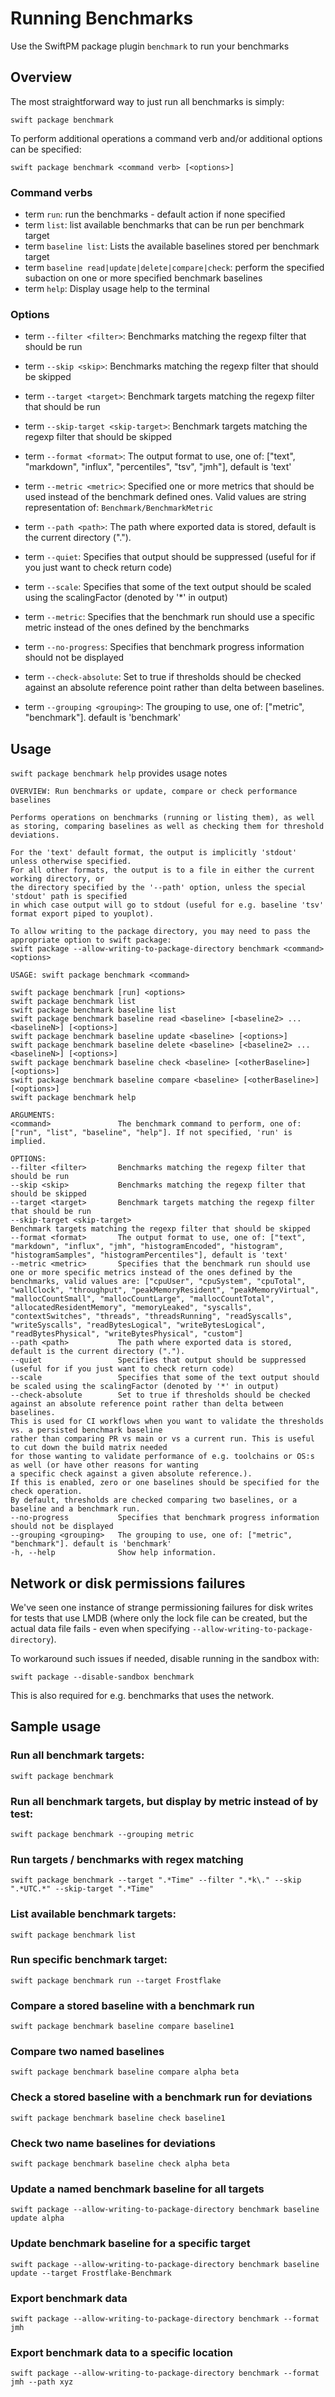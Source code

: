 # Running Benchmarks

Use the SwiftPM package plugin `benchmark` to run your benchmarks

## Overview

The most straightforward way to just run all benchmarks is simply:

```
swift package benchmark
```

To perform additional operations a command verb and/or additional options can be specified:

```
swift package benchmark <command verb> [<options>]
```

### Command verbs

- term `run`: run the benchmarks - default action if none specified
- term `list`: list available benchmarks that can be run per benchmark target
- term `baseline list`: Lists the available baselines stored per benchmark target
- term `baseline read|update|delete|compare|check`: perform the specified subaction on one or more specified benchmark baselines
- term `help`: Display usage help to the terminal

### Options 

- term `--filter <filter>`: Benchmarks matching the regexp filter that should be run
- term `--skip <skip>`: Benchmarks matching the regexp filter that should be skipped
- term `--target <target>`: Benchmark targets matching the regexp filter that should be run
- term `--skip-target <skip-target>`: Benchmark targets matching the regexp filter that should be skipped
- term `--format <format>`: The output format to use, one of: ["text", "markdown", "influx", "percentiles", "tsv", "jmh"], default is 'text'
- term `--metric <metric>`: Specified one or more metrics that should be used instead of the benchmark defined ones. Valid values are string representation of: ``Benchmark/BenchmarkMetric``

- term `--path <path>`: The path where exported data is stored, default is the current directory ("."). 
- term `--quiet`: Specifies that output should be suppressed (useful for if you just want to check return code)
- term `--scale`: Specifies that some of the text output should be scaled using the scalingFactor (denoted by '*' in output)
- term `--metric`: Specifies that the benchmark run should use a specific metric instead of the ones defined by the benchmarks
- term `--no-progress`: Specifies that benchmark progress information should not be displayed
- term `--check-absolute`: Set to true if thresholds should be checked against an absolute reference point rather than delta between baselines.
- term `--grouping <grouping>`: The grouping to use, one of: ["metric", "benchmark"]. default is 'benchmark'

## Usage

`swift package benchmark help` provides usage notes

```
OVERVIEW: Run benchmarks or update, compare or check performance baselines

Performs operations on benchmarks (running or listing them), as well as storing, comparing baselines as well as checking them for threshold deviations.

For the 'text' default format, the output is implicitly 'stdout' unless otherwise specified.
For all other formats, the output is to a file in either the current working directory, or
the directory specified by the '--path' option, unless the special 'stdout' path is specified
in which case output will go to stdout (useful for e.g. baseline 'tsv' format export piped to youplot).

To allow writing to the package directory, you may need to pass the appropriate option to swift package:
swift package --allow-writing-to-package-directory benchmark <command> <options>

USAGE: swift package benchmark <command>

swift package benchmark [run] <options>
swift package benchmark list
swift package benchmark baseline list
swift package benchmark baseline read <baseline> [<baseline2> ... <baselineN>] [<options>]
swift package benchmark baseline update <baseline> [<options>]
swift package benchmark baseline delete <baseline> [<baseline2> ... <baselineN>] [<options>]
swift package benchmark baseline check <baseline> [<otherBaseline>] [<options>]
swift package benchmark baseline compare <baseline> [<otherBaseline>] [<options>]
swift package benchmark help

ARGUMENTS:
<command>               The benchmark command to perform, one of: ["run", "list", "baseline", "help"]. If not specified, 'run' is implied.

OPTIONS:
--filter <filter>       Benchmarks matching the regexp filter that should be run
--skip <skip>           Benchmarks matching the regexp filter that should be skipped
--target <target>       Benchmark targets matching the regexp filter that should be run
--skip-target <skip-target>
Benchmark targets matching the regexp filter that should be skipped
--format <format>       The output format to use, one of: ["text", "markdown", "influx", "jmh", "histogramEncoded", "histogram", "histogramSamples", "histogramPercentiles"], default is 'text'
--metric <metric>       Specifies that the benchmark run should use one or more specific metrics instead of the ones defined by the benchmarks, valid values are: ["cpuUser", "cpuSystem", "cpuTotal", "wallClock", "throughput", "peakMemoryResident", "peakMemoryVirtual",
"mallocCountSmall", "mallocCountLarge", "mallocCountTotal", "allocatedResidentMemory", "memoryLeaked", "syscalls", "contextSwitches", "threads", "threadsRunning", "readSyscalls", "writeSyscalls", "readBytesLogical", "writeBytesLogical",
"readBytesPhysical", "writeBytesPhysical", "custom"]
--path <path>           The path where exported data is stored, default is the current directory (".").
--quiet                 Specifies that output should be suppressed (useful for if you just want to check return code)
--scale                 Specifies that some of the text output should be scaled using the scalingFactor (denoted by '*' in output)
--check-absolute        Set to true if thresholds should be checked against an absolute reference point rather than delta between baselines.
This is used for CI workflows when you want to validate the thresholds vs. a persisted benchmark baseline
rather than comparing PR vs main or vs a current run. This is useful to cut down the build matrix needed
for those wanting to validate performance of e.g. toolchains or OS:s as well (or have other reasons for wanting
a specific check against a given absolute reference.).
If this is enabled, zero or one baselines should be specified for the check operation.
By default, thresholds are checked comparing two baselines, or a baseline and a benchmark run.
--no-progress           Specifies that benchmark progress information should not be displayed
--grouping <grouping>   The grouping to use, one of: ["metric", "benchmark"]. default is 'benchmark'
-h, --help              Show help information.
```

## Network or disk permissions failures

We've seen one instance of strange permissioning failures for disk writes for tests that use LMDB (where only the lock file can be created, but the actual data file fails - even when specifying `--allow-writing-to-package-directory`).

To workaround such issues if needed, disable running in the sandbox with:

```
swift package --disable-sandbox benchmark
```

This is also required for e.g. benchmarks that uses the network.

## Sample usage

### Run all benchmark targets:
```
swift package benchmark
```

### Run all benchmark targets, but display by metric instead of by test:
```
swift package benchmark --grouping metric
```

### Run targets / benchmarks with regex matching
```
swift package benchmark --target ".*Time" --filter ".*k\." --skip ".*UTC.*" --skip-target ".*Time"
```

### List available benchmark targets:
```
swift package benchmark list
```

### Run specific benchmark target:
```
swift package benchmark run --target Frostflake
```

### Compare a stored baseline with a benchmark run
```
swift package benchmark baseline compare baseline1
```

### Compare two named baselines
```
swift package benchmark baseline compare alpha beta
```

### Check a stored baseline with a benchmark run for deviations
```
swift package benchmark baseline check baseline1
```

### Check two name baselines for deviations
```
swift package benchmark baseline check alpha beta
```

### Update a named benchmark baseline for all targets
```
swift package --allow-writing-to-package-directory benchmark baseline update alpha
```

### Update benchmark baseline for a specific target
```
swift package --allow-writing-to-package-directory benchmark baseline update --target Frostflake-Benchmark
```

### Export benchmark data
```
swift package --allow-writing-to-package-directory benchmark --format jmh 
```

### Export benchmark data to a specific location
```
swift package --allow-writing-to-package-directory benchmark --format jmh --path xyz
```
